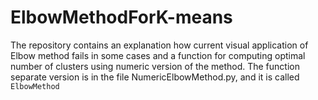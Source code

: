 # ElbowMethodForK-means
The repository contains an explanation how current visual application of Elbow method fails in some cases and a function for computing optimal number of clusters using numeric version of the method. The function separate version is in the file NumericElbowMethod.py, and it is called `ElbowMethod`
